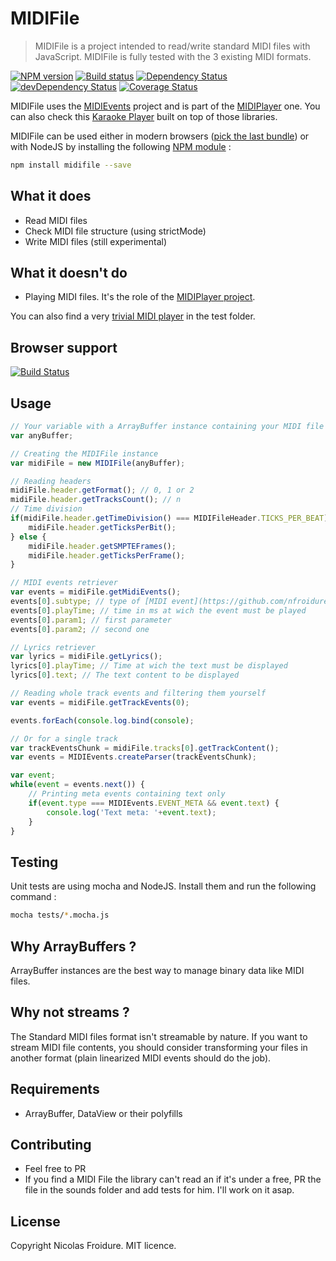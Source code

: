 # MIDIFile
> MIDIFile is a project intended to read/write standard MIDI files with
 JavaScript. MIDIFile is fully tested with the 3 existing MIDI formats.

[![NPM version](https://badge.fury.io/js/midifile.svg)](https://npmjs.org/package/midifile)
[![Build status](https://secure.travis-ci.org/nfroidure/MIDIFile.svg)](https://travis-ci.org/nfroidure/MIDIFile)
[![Dependency Status](https://david-dm.org/nfroidure/midifile.svg)](https://david-dm.org/nfroidure/midifile)
[![devDependency Status](https://david-dm.org/nfroidure/midifile/dev-status.svg)](https://david-dm.org/nfroidure/midifile#info=devDependencies)
[![Coverage Status](https://coveralls.io/repos/nfroidure/MIDIFile/badge.svg?branch=master)](https://coveralls.io/r/nfroidure/MIDIFile?branch=master)

MIDIFile uses the [MIDIEvents](https://github.com/nfroidure/MIDIEvents) project
 and is part of the [MIDIPlayer](https://github.com/nfroidure/MIDIPlayer) one.
 You can also check this [Karaoke Player](http://karaoke.insertafter.com) built
 on top of those libraries.

MIDIFile can be used either in modern browsers
 ([pick the last bundle](https://github.com/nfroidure/MIDIFile/blob/master/dist/MIDIFIle.js))
 or with NodeJS by installing the following
 [NPM module](https://npmjs.org/package/midifile) :
```bash
npm install midifile --save
```

## What it does
* Read MIDI files
* Check MIDI file structure (using strictMode)
*	Write MIDI files (still experimental)

## What it doesn't do
*	Playing MIDI files. It's the role of the
 [MIDIPlayer project](https://github.com/nfroidure/MIDIPlayer).

You can also find a very [trivial MIDI player](http://rawgit.com/nfroidure/MIDIFile/master/tests/index.html)
 in the test folder.

## Browser support
[![Build Status](https://ci.testling.com/nfroidure/MIDIFile.svg)](https://ci.testling.com/nfroidure/MIDIFile)

## Usage
```js
// Your variable with a ArrayBuffer instance containing your MIDI file
var anyBuffer;

// Creating the MIDIFile instance
var midiFile = new MIDIFile(anyBuffer);

// Reading headers
midiFile.header.getFormat(); // 0, 1 or 2
midiFile.header.getTracksCount(); // n
// Time division
if(midiFile.header.getTimeDivision() === MIDIFileHeader.TICKS_PER_BEAT) {
	midiFile.header.getTicksPerBit();
} else {
	midiFile.header.getSMPTEFrames();
	midiFile.header.getTicksPerFrame();
}

// MIDI events retriever
var events = midiFile.getMidiEvents();
events[0].subtype; // type of [MIDI event](https://github.com/nfroidure/MIDIFile/blob/master/src/MIDIFile.js#L34)
events[0].playTime; // time in ms at wich the event must be played
events[0].param1; // first parameter
events[0].param2; // second one

// Lyrics retriever
var lyrics = midiFile.getLyrics();
lyrics[0].playTime; // Time at wich the text must be displayed
lyrics[0].text; // The text content to be displayed

// Reading whole track events and filtering them yourself
var events = midiFile.getTrackEvents(0);

events.forEach(console.log.bind(console);

// Or for a single track
var trackEventsChunk = midiFile.tracks[0].getTrackContent();
var events = MIDIEvents.createParser(trackEventsChunk);

var event;
while(event = events.next()) {
	// Printing meta events containing text only
	if(event.type === MIDIEvents.EVENT_META && event.text) {
		console.log('Text meta: '+event.text);
	}
}
```

## Testing
Unit tests are using mocha and NodeJS. Install them and run the following command :

```bash
mocha tests/*.mocha.js
```

## Why ArrayBuffers ?
ArrayBuffer instances are the best way to manage binary data like MIDI files.

## Why not streams ?
The Standard MIDI files format isn't streamable by nature. If you want to stream
 MIDI file contents, you should consider transforming your files in another
 format (plain linearized MIDI events should do the job).

## Requirements
* ArrayBuffer, DataView or their polyfills

## Contributing
* Feel free to PR
* If you find a MIDI File the library can't read an if it's under a free, PR
 the file in the sounds folder and add tests for him. I'll work on it asap.

## License
Copyright Nicolas Froidure. MIT licence.
